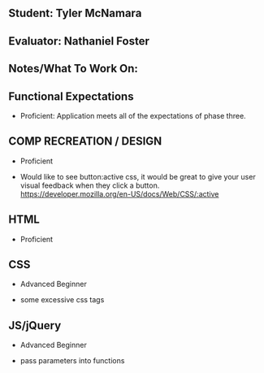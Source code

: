 ## Student: Tyler McNamara
## Evaluator: Nathaniel Foster
## Notes/What To Work On:

## Functional Expectations

* Proficient: Application meets all of the expectations of phase three.  


## COMP RECREATION / DESIGN

* Proficient  
- Would like to see button:active css, it would be great to give your user visual feedback when they click a button.
https://developer.mozilla.org/en-US/docs/Web/CSS/:active

## HTML

* Proficient  


## CSS

* Advanced Beginner  
- some excessive css tags

## JS/jQuery

* Advanced Beginner  
- pass parameters into functions